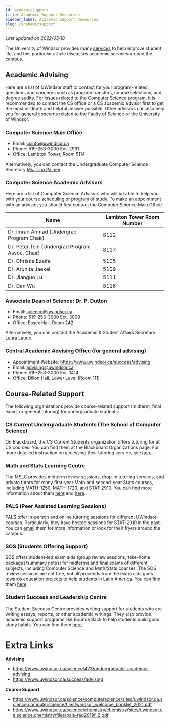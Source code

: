 ```yaml
---
id: academicsupport
title: Academic Support Resources
sidebar_label: Academic Support Resources
slug: /academicsupport
---
```


_Last updated on 2022/05/18_

The University of Windsor provides many [services](https://www.uwindsor.ca/69/student-affairs) to help improve student life, and this particular article discusses academic services around the campus.

## Academic Advising

Here are a list of UWindsor staff to contact for your program-related questions and concerns such as program transfers, course selections, and degree audits. For issues related to the Computer Science program, it is recommended to contact the CS office or a CS academic advisor first to get the most in-depth and helpful answer possible. Other advisors can also help you for general concerns related to the Faulty of Science or the University of Windsor.

### Computer Science Main Office

-   Email: csinfo@uwindsor.ca
-   Phone: 519-253-3000 Ext. 2991.
-   Office: Lambton Tower, Room 5114

Alternatively, you can contact the Undergraduate Computer Science Secretary [Ms. Tina Palmer](mailto:tpalmer@uwindsor.ca).

### Computer Science Academic Advisors

Here are a list of Computer Science Advisors who will be able to help you with your course scheduling or program of study. To make an appointment with an advisor, you should first contact the Computer Science Main Office.

| Name                                            | Lambton Tower Room Number |
| ----------------------------------------------- | ------------------------- |
| Dr. Imran Ahmad (Undergrad Program Chair)       | 8112                      |
| Dr. Peter Tsin (Undergrad Program Assoc. Chair) | 8117                      |
| Dr. Christie Ezeife                             | 5105                      |
| Dr. Arunita Jaekel                              | 5109                      |
| Dr. Jianguo Lu                                  | 5111                      |
| Dr. Dan Wu                                      | 8116                      |

### Associate Dean of Science: Dr. P. Dutton

-   Email: science@uwindsor.ca
-   Phone: 519-253-3000 Ext. 3009
-   Office: Essex Hall, Room 242

Alternatively, you can contact the Academic & Student Affairs Secretary [Laura Laurie](mailto:scienceundergrad@uwindsor.ca).

### Central Academic Advising Office (for general advising)

-   Appointment Website: https://www.uwindsor.ca/success/advising
-   Email: advising@uwindsor.ca
-   Phone: 519-253-3000 Ext. 1414
-   Office: Dillon Hall, Lower Level (Room 111)

## Course-Related Support

The following organizations provide course-related support (midterm, final exam, or general tutoring) for undergraduate students:

### CS Current Undergraduate Students (The School of Computer Science)

On Blackboard, the CS Current Students organization offers tutoring for all CS courses. You can find them at the Blackboard Organizations page. For more detailed instruction on accessing their tutoring service, see [here](https://www.uwindsor.ca/science/computerscience/1082/tutoring-and-academic-assistance).

### Math and Stats Learning Centre

The MSLC provides midterm review sessions, drop-in tutoring services, and private tutors for many first-year Math and second-year Stats courses, including MATH-1250, MATH-1720, and STAT-2910. You can find more information about them [here](https://www.uwindsor.ca/science/math/675/students) and [here](https://www.uwindsor.ca/science/math/667/tutoring-services).

### PALS (Peer Assisted Learning Sessions)

PALS offer in-person and online tutoring sessions for different UWindsor courses. Particularly, they have hosted sessions for STAT-2910 in the past. You can [email](mailto:pals@uwindsor.ca) them for more information or look for their flyers around the campus.

### SOS (Students Offering Support)

SOS offers student-led exam aids (group review sessions, take-home packages/summary notes) for midterms and final exams of different subjects, including Computer Science and Math/Stats courses. The SOS review sessions are not free, but all proceeds from the exam aids goes towards education projects to help students in Latin America. You can find them [here](https://windsor.soscampus.com/).

### Student Success and Leadership Centre

The Student Success Centre provides writing support for students who are writing essays, reports, or other academic writings. They also provide academic support programs like Bounce Back to help students build good study habits. You can find them [here](https://www.uwindsor.ca/success/).

# Extra Links

**Advising**

-   https://www.uwindsor.ca/science/473/undergraduate-academic-advising
-   https://www.uwindsor.ca/success/advising

**Course Support**

-   https://www.uwindsor.ca/science/computerscience/sites/uwindsor.ca.science.computerscience/files/windsor_welcome_booklet_2021.pdf
-   https://www.uwindsor.ca/science/chemistry/chemistry/sites/uwindsor.ca.science.chemistry/files/pals-faq2019f_2.pdf
